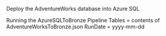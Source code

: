 Deploy the AdventureWorks database into Azure SQL


Running the AzureSQLToBronze Pipeline
Tables = contents of AdventureWorksToBronze.json
RunDate = yyyy-mm-dd